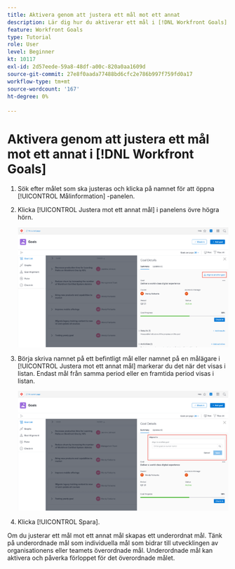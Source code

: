 ```yaml
---
title: Aktivera genom att justera ett mål mot ett annat
description: Lär dig hur du aktiverar ett mål i [!DNL Workfront Goals] genom att anpassa den till ett annat mål.
feature: Workfront Goals
type: Tutorial
role: User
level: Beginner
kt: 10117
exl-id: 2d57eede-59a8-48df-a00c-820a0aa1609d
source-git-commit: 27e8f0aada77488bd6cfc2e786b997f759fd0a17
workflow-type: tm+mt
source-wordcount: '167'
ht-degree: 0%

---
```


# Aktivera genom att justera ett mål mot ett annat i [!DNL Workfront Goals]

1. Sök efter målet som ska justeras och klicka på namnet för att öppna [!UICONTROL Målinformation] -panelen.
1. Klicka [!UICONTROL Justera mot ett annat mål] i panelens övre högra hörn.

   ![En skärmbild av [!UICONTROL Målinformation] panel till [!UICONTROL Justera mot ett annat mål]](assets/06-workfront-goals-align-goals.png)

1. Börja skriva namnet på ett befintligt mål eller namnet på en målägare i [!UICONTROL Justera mot ett annat mål] markerar du det när det visas i listan. Endast mål från samma period eller en framtida period visas i listan.

   ![En skärmbild av [!UICONTROL Målinformation] panel med [!UICONTROL Justerad till] section](assets/07-workfront-goals-align-to.png)

1. Klicka [!UICONTROL Spara].

Om du justerar ett mål mot ett annat mål skapas ett underordnat mål. Tänk på underordnade mål som individuella mål som bidrar till utvecklingen av organisationens eller teamets överordnade mål. Underordnade mål kan aktivera och påverka förloppet för det överordnade målet.
